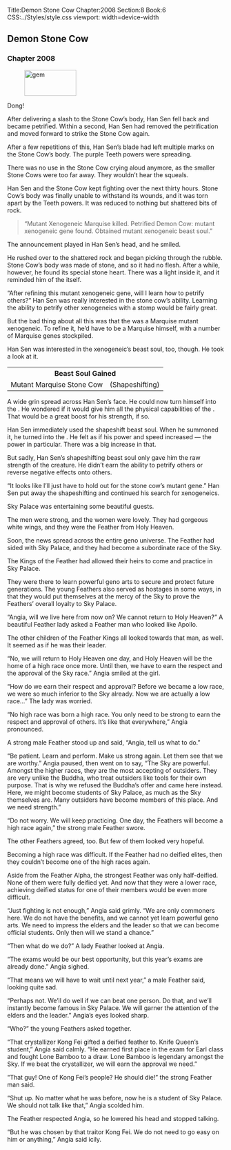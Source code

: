 Title:Demon Stone Cow 
Chapter:2008 
Section:8 
Book:6 
CSS:../Styles/style.css 
viewport: width=device-width
  
## Demon Stone Cow
### Chapter 2008
  
<figure>
	<img src="../Images/gem.gif" alt="gem" id="gem" width="120" height="60" />
</figure>
  

  
Dong!

After delivering a slash to the Stone Cow’s body, Han Sen fell back and became petrified. Within a second, Han Sen had removed the petrification and moved forward to strike the Stone Cow again.

After a few repetitions of this, Han Sen’s blade had left multiple marks on the Stone Cow’s body. The purple Teeth powers were spreading.

There was no use in the Stone Cow crying aloud anymore, as the smaller Stone Cows were too far away. They wouldn’t hear the squeals.

Han Sen and the Stone Cow kept fighting over the next thirty hours. Stone Cow’s body was finally unable to withstand its wounds, and it was torn apart by the Teeth powers. It was reduced to nothing but shattered bits of rock.

> “Mutant Xenogeneic Marquise killed. Petrified Demon Cow: mutant xenogeneic gene found. Obtained mutant xenogeneic beast soul.”

The announcement played in Han Sen’s head, and he smiled.

He rushed over to the shattered rock and began picking through the rubble. Stone Cow’s body was made of stone, and so it had no flesh. After a while, however, he found its special stone heart. There was a light inside it, and it reminded him of the itself.

“After refining this mutant xenogeneic gene, will I learn how to petrify others?” Han Sen was really interested in the stone cow’s ability. Learning the ability to petrify other xenogeneics with a stomp would be fairly great.

But the bad thing about all this was that the  was a Marquise mutant xenogeneic. To refine it, he’d have to be a Marquise himself, with a number of Marquise genes stockpiled.

Han Sen was interested in the xenogeneic’s beast soul, too, though. He took a look at it.

<div class="tables">
	<table class="beast">
		<tr>
			<th colspan="2">Beast Soul Gained</th>
		</tr><tr>
			<td>Mutant Marquise Stone Cow</td>
			<td>(Shapeshifting)</td>
		</tr>
	</table>
	<!-- Mutant beast soul: Shapeshift-type -->
</div> 

A wide grin spread across Han Sen’s face. He could now turn himself into the . He wondered if it would give him all the physical capabilities of the . That would be a great boost for his strength, if so.

Han Sen immediately used the shapeshift  beast soul. When he summoned it, he turned into the . He felt as if his power and speed increased — the power in particular. There was a big increase in that.

But sadly, Han Sen’s shapeshifting beast soul only gave him the raw strength of the creature. He didn’t earn the ability to petrify others or reverse negative effects onto others.

“It looks like I’ll just have to hold out for the stone cow’s mutant gene.” Han Sen put away the shapeshifting and continued his search for xenogeneics.

Sky Palace was entertaining some beautiful guests.

The men were strong, and the women were lovely. They had gorgeous white wings, and they were the Feather from Holy Heaven.

Soon, the news spread across the entire geno universe. The Feather had sided with Sky Palace, and they had become a subordinate race of the Sky.

The Kings of the Feather had allowed their heirs to come and practice in Sky Palace.

They were there to learn powerful geno arts to secure and protect future generations. The young Feathers also served as hostages in some ways, in that they would put themselves at the mercy of the Sky to prove the Feathers’ overall loyalty to Sky Palace.

“Angia, will we live here from now on? We cannot return to Holy Heaven?” A beautiful Feather lady asked a Feather man who looked like Apollo.

The other children of the Feather Kings all looked towards that man, as well. It seemed as if he was their leader.

“No, we will return to Holy Heaven one day, and Holy Heaven will be the home of a high race once more. Until then, we have to earn the respect and the approval of the Sky race.” Angia smiled at the girl.

“How do we earn their respect and approval? Before we became a low race, we were so much inferior to the Sky already. Now we are actually a low race…” The lady was worried.

“No high race was born a high race. You only need to be strong to earn the respect and approval of others. It’s like that everywhere,” Angia pronounced.

A strong male Feather stood up and said, “Angia, tell us what to do.”

“Be patient. Learn and perform. Make us strong again. Let them see that we are worthy.” Angia paused, then went on to say, “The Sky are powerful. Amongst the higher races, they are the most accepting of outsiders. They are very unlike the Buddha, who treat outsiders like tools for their own purpose. That is why we refused the Buddha’s offer and came here instead. Here, we might become students of Sky Palace, as much as the Sky themselves are. Many outsiders have become members of this place. And we need strength.”

“Do not worry. We will keep practicing. One day, the Feathers will become a high race again,” the strong male Feather swore.

The other Feathers agreed, too. But few of them looked very hopeful.

Becoming a high race was difficult. If the Feather had no deified elites, then they couldn’t become one of the high races again.

Aside from the Feather Alpha, the strongest Feather was only half-deified. None of them were fully deified yet. And now that they were a lower race, achieving deified status for one of their members would be even more difficult.

“Just fighting is not enough,” Angia said grimly. “We are only commoners here. We do not have the benefits, and we cannot yet learn powerful geno arts. We need to impress the elders and the leader so that we can become official students. Only then will we stand a chance.”

“Then what do we do?” A lady Feather looked at Angia.

“The exams would be our best opportunity, but this year’s exams are already done.” Angia sighed.

“That means we will have to wait until next year,” a male Feather said, looking quite sad.

“Perhaps not. We’ll do well if we can beat one person. Do that, and we’ll instantly become famous in Sky Palace. We will garner the attention of the elders and the leader.” Angia’s eyes looked sharp.

“Who?” the young Feathers asked together.

“That crystallizer Kong Fei gifted a deified feather to. Knife Queen’s student,” Angia said calmly. “He earned first place in the exam for Earl class and fought Lone Bamboo to a draw. Lone Bamboo is legendary amongst the Sky. If we beat the crystallizer, we will earn the approval we need.”

“That guy! One of Kong Fei’s people? He should die!” the strong Feather man said.

“Shut up. No matter what he was before, now he is a student of Sky Palace. We should not talk like that,” Angia scolded him.

The Feather respected Angia, so he lowered his head and stopped talking.

“But he was chosen by that traitor Kong Fei. We do not need to go easy on him or anything,” Angia said icily.